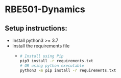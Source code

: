 # RBE501-Dynamics

## Setup instructions:
- Install python3 >= 3.7
- Install the requirements file
  - ```bash
    # Install using Pip
    pip3 install -r requirements.txt
    # OR using python executable
    python3 -m pip install -r requirements.txt
    ```